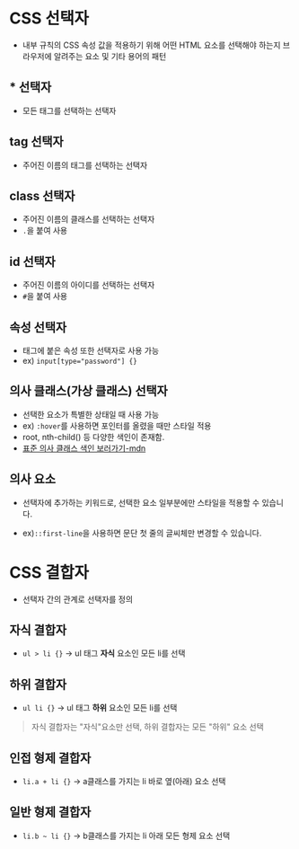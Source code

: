 # CSS 선택자
- 내부 규칙의 CSS 속성 값을 적용하기 위해 어떤 HTML 요소를 선택해야 하는지 브라우저에 알려주는 요소 및 기타 용어의 패턴

## * 선택자
- 모든 태그를 선택하는 선택자

## tag 선택자
- 주어진 이름의 태그를 선택하는 선택자

## class 선택자
- 주어진 이름의 클래스를 선택하는 선택자
- `.`을 붙여 사용

## id 선택자
- 주어진 이름의 아이디를 선택하는 선택자
- `#`을 붙여 사용

## 속성 선택자
- 태그에 붙은 속성 또한 선택자로 사용 가능
- ex) `input[type="password"] {}`

## 의사 클래스(가상 클래스) 선택자
- 선택한 요소가 특별한 상태일 때 사용 가능
- ex) `:hover`를 사용하면 포인터를 올렸을 때만 스타일 적용
- root, nth-child() 등 다양한 색인이 존재함.
- [표준 의사 클래스 색인 보러가기-mdn](https://developer.mozilla.org/ko/docs/Web/CSS/Pseudo-classes)

## 의사 요소
- 선택자에 추가하는 키워드로, 선택한 요소 일부분에만 스타일을 적용할 수 있습니다.

- ex)`::first-line`을 사용하면 문단 첫 줄의 글씨체만 변경할 수 있습니다.

# CSS 결합자
- 선택자 간의 관계로 선택자를 정의

## 자식 결합자
- `ul > li {}` -> ul 태그 **자식** 요소인 모든 li를 선택

## 하위 결합자
- `ul li {}` -> ul 태그 **하위** 요소인 모든 li를 선택

> 자식 결합자는 "자식"요소만 선택, 하위 결합자는 모든 "하위" 요소 선택

## 인접 형제 결합자
- `li.a + li {}` -> a클래스를 가지는 li 바로 옆(아래) 요소 선택

## 일반 형제 결합자
- `li.b ~ li {}` -> b클래스를 가지는 li 아래 모든 형제 요소 선택


